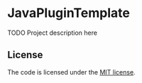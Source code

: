 # JavaPluginTemplate

TODO Project description here

## License

The code is licensed under the [MIT license](LICENSE).
